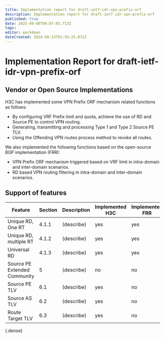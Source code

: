 ```yaml
---
title: Implementation report for draft-ietf-idr-vpn-prefix-orf
description: Implementation report for draft-ietf-idr-vpn-prefix-orf
published: true
date: 2025-09-08T06:07:03.713Z
tags: 
editor: markdown
dateCreated: 2024-08-23T01:55:25.072Z
---
```


# Implementation Report for draft-ietf-idr-vpn-prefix-orf 


## Vendor or Open Source Implementations 

H3C has implemented some VPN Prefix ORF mechanism related functions as follows:
- By configuring VRF Prefix limit and quota, achieve the use of RD and Source PE to control VPN routing. 
- Generating, transmitting and processing Type 1 and Type 2 Source PE TLV.	
- Using the Offending VPN routes process method to revoke all routes.	
 		
We also implemented the following functions based on the open-source BGP implementation (FRR):	
- VPN Prefix ORF mechanism triggered based on VRF limit in intra-domain and inter-domain scenarios.	
- RD based VPN routing filtering in intra-domain and inter-domain scenarios.



## Support of features 
| Feature  | Section | Description |	 Implemented **H3C**|  Implemented **FRR** |  Compliance **H3C**  | Compliance  **FRR** 
|---|---|---|---|---|---|---|
|  Unique RD, One RT   |  4.1.1 |  (describe) | yes | yes |   |    | 
|  Unique RD, multiple RT   |  4.1.2|  (describe) | yes | yes |   |    | 
|  Universal RD  |  4.1.3|  (describe) | yes | yes |   |    | 
| Source PE Extended Community | 5 | (describe) | no | no |  |  | 
| Source PE TLV | 6.1 | (describe) | yes | no |  |  | 
| Source AS TLV | 6.2 | (describe) | yes | no |  |  | 
| Route Target TLV | 6.3 | (describe) | yes | no |  |  | 
{.dense}